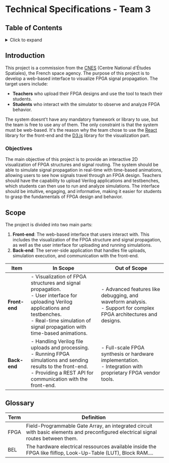 # Technical Specifications - Team 3

## Table of Contents

<details>
<summary>Click to expand</summary>

- [Technical Specifications - Team 3](#technical-specifications---team-3)
  - [Table of Contents](#table-of-contents)
  - [Introduction](#introduction)
    - [Objectives](#objectives)
  - [Scope](#scope)
  - [Glossary](#glossary)

</details>

## Introduction

This project is a commission from the [CNES](https://cnes.fr/) (Centre National d'Études Spatiales), the French space agency.
The purpose of this project is to develop a web-based interface to visualize FPGA signal propagation. The target users include:

- **Teachers** who upload their FPGA designs and use the tool to teach their students.
- **Students** who interact with the simulator to observe and analyze FPGA behavior.

The system doesnt't have any mandatory framework or library to use, but the team is free to use any of them. The only constraint is that the system must be web-based. It's the reason why the team chose to use the [React](https://reactjs.org/) library for the front-end and the [D3.js](https://d3js.org/) library for the visualization part.

### Objectives

The main objective of this project is to provide an interactive 2D visualization of FPGA structures and signal routing. The system should be able to simulate signal propagation in real-time with time-based animations, allowing users to see how signals travel through an FPGA design. Teachers should have the capability to upload Verilog applications and testbenches, which students can then use to run and analyze simulations. The interface should be intuitive, engaging, and informative, making it easier for students to grasp the fundamentals of FPGA design and behavior.

## Scope

The project is divided into two main parts:

1. **Front-end**: The web-based interface that users interact with. This includes the visualization of the FPGA structure and signal propagation, as well as the user interface for uploading and running simulations.
2. **Back-end**: The server-side application that handles file uploads, simulation execution, and communication with the front-end.

| Item          | In Scope                                                                                                                                                                                                           | Out of Scope                                                                                                          |
| ------------- | ------------------------------------------------------------------------------------------------------------------------------------------------------------------------------------------------------------------ | --------------------------------------------------------------------------------------------------------------------- |
| **Front-end** | - Visualization of FPGA structures and signal propagation. <br> - User interface for uploading Verilog applications and testbenches. <br> - Real-time simulation of signal propagation with time-based animations. | - Advanced features like debugging, and waveform analysis. <br> - Support for complex FPGA architectures and designs. |
| **Back-end**  | - Handling Verilog file uploads and processing. <br> - Running FPGA simulations and sending results to the front-end. <br> - Providing a REST API for communication with the front-end.                            | - Full-scale FPGA synthesis or hardware implementation. <br> - Integration with proprietary FPGA vendor tools.        |

## Glossary

| Term | Definition                                                                                                                        |
| ---- | --------------------------------------------------------------------------------------------------------------------------------- |
| FPGA | Field-Programmable Gate Array, an integrated circuit with basic elements and preconfigured electrical signal routes between them. |
| BEL  | The hardware electrical ressources available inside the FPGA like fliflop, Look-Up-Table (LUT), Block RAM....                     |

